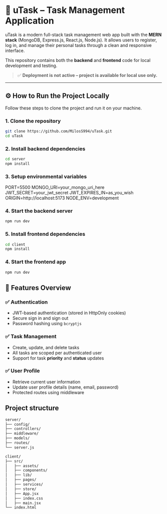 # 📌 uTask – Task Management Application

uTask is a modern full-stack task management web app built with the **MERN stack** (MongoDB, Express.js, React.js, Node.js). It allows users to register, log in, and manage their personal tasks through a clean and responsive interface.

This repository contains both the **backend** and **frontend** code for local development and testing.

> ✅ **Deployment is not active – project is available for local use only.**

---

## ⚙️ How to Run the Project Locally

Follow these steps to clone the project and run it on your machine.

### 1. Clone the repository

```bash
git clone https://github.com/MilosS994/uTask.git
cd uTask
```

### 2. Install backend dependencies

```bash
cd server
npm install
```

### 3. Setup environmental variables

PORT=5500
MONGO_URI=your_mongo_uri_here
JWT_SECRET=your_jwt_secret
JWT_EXPIRES_IN=as_you_wish
ORIGIN=http://localhost:5173
NODE_ENV=development

### 4. Start the backend server

```bash
npm run dev
```

### 5. Install frontend dependencies

```bash
cd client
npm install
```

### 4. Start the frontend app

```bash
npm run dev
```

## 🔐 Features Overview

### ✅ Authentication

- JWT-based authentication (stored in HttpOnly cookies)
- Secure sign in and sign out
- Password hashing using `bcryptjs`

### ✅ Task Management

- Create, update, and delete tasks
- All tasks are scoped per authenticated user
- Support for task **priority** and **status** updates

### ✅ User Profile

- Retrieve current user information
- Update user profile details (name, email, password)
- Protected routes using middleware

## Project structure

```bash
server/
├── config/
├── controllers/
├── middleware/
├── models/
├── routes/
└── server.js

client/
├── src/
│   ├── assets/
│   ├── components/
│   ├── lib/
│   ├── pages/
│   ├── services/
│   ├── store/
│   ├── App.jsx
│   ├── index.css
│   ├── main.jsx
└── index.html
```
